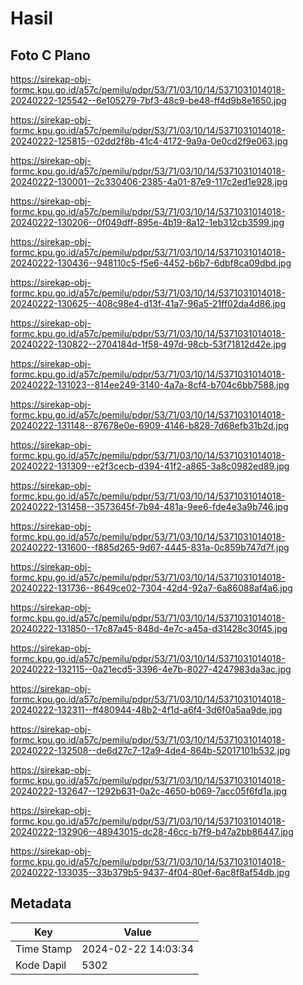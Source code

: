 # Hasil

## Foto C Plano

https://sirekap-obj-formc.kpu.go.id/a57c/pemilu/pdpr/53/71/03/10/14/5371031014018-20240222-125542--6e105279-7bf3-48c9-be48-ff4d9b8e1650.jpg

https://sirekap-obj-formc.kpu.go.id/a57c/pemilu/pdpr/53/71/03/10/14/5371031014018-20240222-125815--02dd2f8b-41c4-4172-9a9a-0e0cd2f9e063.jpg

https://sirekap-obj-formc.kpu.go.id/a57c/pemilu/pdpr/53/71/03/10/14/5371031014018-20240222-130001--2c330406-2385-4a01-87e9-117c2ed1e928.jpg

https://sirekap-obj-formc.kpu.go.id/a57c/pemilu/pdpr/53/71/03/10/14/5371031014018-20240222-130206--0f049dff-895e-4b19-8a12-1eb312cb3599.jpg

https://sirekap-obj-formc.kpu.go.id/a57c/pemilu/pdpr/53/71/03/10/14/5371031014018-20240222-130436--948110c5-f5e6-4452-b6b7-6dbf8ca09dbd.jpg

https://sirekap-obj-formc.kpu.go.id/a57c/pemilu/pdpr/53/71/03/10/14/5371031014018-20240222-130625--408c98e4-d13f-41a7-96a5-21ff02da4d86.jpg

https://sirekap-obj-formc.kpu.go.id/a57c/pemilu/pdpr/53/71/03/10/14/5371031014018-20240222-130822--2704184d-1f58-497d-98cb-53f71812d42e.jpg

https://sirekap-obj-formc.kpu.go.id/a57c/pemilu/pdpr/53/71/03/10/14/5371031014018-20240222-131023--814ee249-3140-4a7a-8cf4-b704c6bb7588.jpg

https://sirekap-obj-formc.kpu.go.id/a57c/pemilu/pdpr/53/71/03/10/14/5371031014018-20240222-131148--87678e0e-6909-4146-b828-7d68efb31b2d.jpg

https://sirekap-obj-formc.kpu.go.id/a57c/pemilu/pdpr/53/71/03/10/14/5371031014018-20240222-131309--e2f3cecb-d394-41f2-a865-3a8c0982ed89.jpg

https://sirekap-obj-formc.kpu.go.id/a57c/pemilu/pdpr/53/71/03/10/14/5371031014018-20240222-131458--3573645f-7b94-481a-9ee6-fde4e3a9b746.jpg

https://sirekap-obj-formc.kpu.go.id/a57c/pemilu/pdpr/53/71/03/10/14/5371031014018-20240222-131600--f885d265-9d67-4445-831a-0c859b747d7f.jpg

https://sirekap-obj-formc.kpu.go.id/a57c/pemilu/pdpr/53/71/03/10/14/5371031014018-20240222-131736--8649ce02-7304-42d4-92a7-6a86088af4a6.jpg

https://sirekap-obj-formc.kpu.go.id/a57c/pemilu/pdpr/53/71/03/10/14/5371031014018-20240222-131850--17c87a45-848d-4e7c-a45a-d31428c30f45.jpg

https://sirekap-obj-formc.kpu.go.id/a57c/pemilu/pdpr/53/71/03/10/14/5371031014018-20240222-132115--0a21ecd5-3396-4e7b-8027-4247983da3ac.jpg

https://sirekap-obj-formc.kpu.go.id/a57c/pemilu/pdpr/53/71/03/10/14/5371031014018-20240222-132311--ff480944-48b2-4f1d-a6f4-3d6f0a5aa9de.jpg

https://sirekap-obj-formc.kpu.go.id/a57c/pemilu/pdpr/53/71/03/10/14/5371031014018-20240222-132508--de6d27c7-12a9-4de4-864b-52017101b532.jpg

https://sirekap-obj-formc.kpu.go.id/a57c/pemilu/pdpr/53/71/03/10/14/5371031014018-20240222-132647--1292b631-0a2c-4650-b069-7acc05f6fd1a.jpg

https://sirekap-obj-formc.kpu.go.id/a57c/pemilu/pdpr/53/71/03/10/14/5371031014018-20240222-132906--48943015-dc28-46cc-b7f9-b47a2bb86447.jpg

https://sirekap-obj-formc.kpu.go.id/a57c/pemilu/pdpr/53/71/03/10/14/5371031014018-20240222-133035--33b379b5-9437-4f04-80ef-6ac8f8af54db.jpg


## Metadata

| Key        | Value               |
| ---------- | ------------------- |
| Time Stamp | 2024-02-22 14:03:34 |
| Kode Dapil | 5302                |



